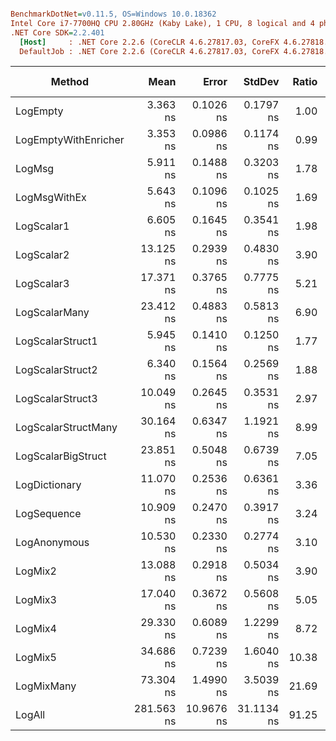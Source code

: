 ``` ini

BenchmarkDotNet=v0.11.5, OS=Windows 10.0.18362
Intel Core i7-7700HQ CPU 2.80GHz (Kaby Lake), 1 CPU, 8 logical and 4 physical cores
.NET Core SDK=2.2.401
  [Host]     : .NET Core 2.2.6 (CoreCLR 4.6.27817.03, CoreFX 4.6.27818.02), 64bit RyuJIT
  DefaultJob : .NET Core 2.2.6 (CoreCLR 4.6.27817.03, CoreFX 4.6.27818.02), 64bit RyuJIT


```
|               Method |       Mean |      Error |     StdDev | Ratio | RatioSD |  Gen 0 | Gen 1 | Gen 2 | Allocated |
|--------------------- |-----------:|-----------:|-----------:|------:|--------:|-------:|------:|------:|----------:|
|             LogEmpty |   3.363 ns |  0.1026 ns |  0.1797 ns |  1.00 |    0.00 |      - |     - |     - |         - |
| LogEmptyWithEnricher |   3.353 ns |  0.0986 ns |  0.1174 ns |  0.99 |    0.07 |      - |     - |     - |         - |
|               LogMsg |   5.911 ns |  0.1488 ns |  0.3203 ns |  1.78 |    0.16 |      - |     - |     - |         - |
|         LogMsgWithEx |   5.643 ns |  0.1096 ns |  0.1025 ns |  1.69 |    0.10 |      - |     - |     - |         - |
|           LogScalar1 |   6.605 ns |  0.1645 ns |  0.3541 ns |  1.98 |    0.14 |      - |     - |     - |         - |
|           LogScalar2 |  13.125 ns |  0.2939 ns |  0.4830 ns |  3.90 |    0.26 |      - |     - |     - |         - |
|           LogScalar3 |  17.371 ns |  0.3765 ns |  0.7775 ns |  5.21 |    0.36 |      - |     - |     - |         - |
|        LogScalarMany |  23.412 ns |  0.4883 ns |  0.5813 ns |  6.90 |    0.42 | 0.0178 |     - |     - |      56 B |
|     LogScalarStruct1 |   5.945 ns |  0.1410 ns |  0.1250 ns |  1.77 |    0.09 |      - |     - |     - |         - |
|     LogScalarStruct2 |   6.340 ns |  0.1564 ns |  0.2569 ns |  1.88 |    0.09 |      - |     - |     - |         - |
|     LogScalarStruct3 |  10.049 ns |  0.2645 ns |  0.3531 ns |  2.97 |    0.23 |      - |     - |     - |         - |
|  LogScalarStructMany |  30.164 ns |  0.6347 ns |  1.1921 ns |  8.99 |    0.67 | 0.0483 |     - |     - |     152 B |
|   LogScalarBigStruct |  23.851 ns |  0.5048 ns |  0.6739 ns |  7.05 |    0.46 |      - |     - |     - |         - |
|        LogDictionary |  11.070 ns |  0.2536 ns |  0.6361 ns |  3.36 |    0.31 | 0.0102 |     - |     - |      32 B |
|          LogSequence |  10.909 ns |  0.2470 ns |  0.3917 ns |  3.24 |    0.22 | 0.0102 |     - |     - |      32 B |
|         LogAnonymous |  10.530 ns |  0.2330 ns |  0.2774 ns |  3.10 |    0.20 | 0.0102 |     - |     - |      32 B |
|              LogMix2 |  13.088 ns |  0.2918 ns |  0.5034 ns |  3.90 |    0.26 |      - |     - |     - |         - |
|              LogMix3 |  17.040 ns |  0.3672 ns |  0.5608 ns |  5.05 |    0.31 |      - |     - |     - |         - |
|              LogMix4 |  29.330 ns |  0.6089 ns |  1.2299 ns |  8.72 |    0.35 | 0.0432 |     - |     - |     136 B |
|              LogMix5 |  34.686 ns |  0.7239 ns |  1.6040 ns | 10.38 |    0.65 | 0.0533 |     - |     - |     168 B |
|           LogMixMany |  73.304 ns |  1.4990 ns |  3.5039 ns | 21.69 |    1.65 | 0.0889 |     - |     - |     280 B |
|               LogAll | 281.563 ns | 10.9676 ns | 31.1134 ns | 91.25 |    9.70 | 0.0606 |     - |     - |     192 B |
